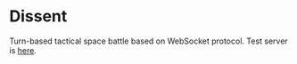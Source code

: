 # Dissent
Turn-based tactical space battle based on WebSocket protocol. Test server is [here](http://dissent.azurewebsites.net/).